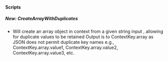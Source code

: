 
#### Scripts

##### New: CreateArrayWithDuplicates
- Will create an array object in context from a given string input , allowing for duplicate values to be retained Output is to ContextKey.array as JSON does not permit duplicate key names e.g., ContextKey.array.value1, ContextKey.array.value2, ContextKey.array.value3, etc.
